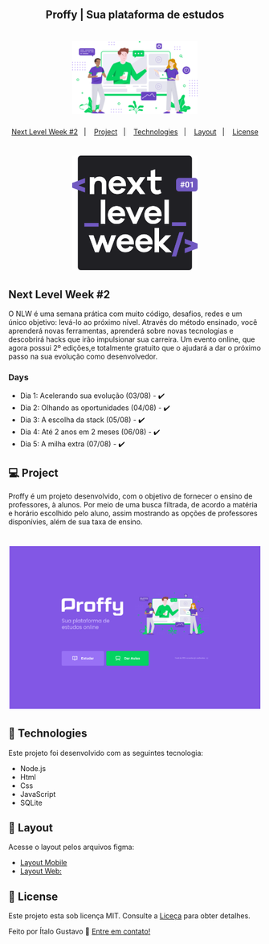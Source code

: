 <h2 align="center">Proffy | Sua plataforma de estudos</h2>

<h1 align="center">
    <img src=".github/landing.svg" alt="Proffy" width="250px"/>
</h1>
<p align="center">
  <a href="#-nlw #2">Next Level Week #2</a>&nbsp;&nbsp;&nbsp;|&nbsp;&nbsp;&nbsp;
  <a href="#-project">Project</a>&nbsp;&nbsp;&nbsp;|&nbsp;&nbsp;&nbsp;
  <a href="#rocket-Technologies">Technologies</a>&nbsp;&nbsp;&nbsp;|&nbsp;&nbsp;&nbsp;
  <a href="#-layout">Layout</a>&nbsp;&nbsp;&nbsp;|&nbsp;&nbsp;&nbsp;
  <!-- <a href="#-how-to-use">How to use</a>&nbsp;&nbsp;&nbsp;|&nbsp;&nbsp;&nbsp; -->
  <a href="#memo-license">License</a>
</p>

<h1 align="center">
    <img src=".github/logo-nlw.svg" alt="Next Level Week" width="250px">
</h1>

## Next Level Week #2
O NLW é uma semana prática com muito código, desafios, redes e um único objetivo: levá-lo ao próximo nível. Através do método ensinado, você aprenderá novas ferramentas, aprenderá sobre novas tecnologias e descobrirá hacks que irão impulsionar sua carreira. Um evento online, que agora possui 2º edições,e totalmente gratuito que o ajudará a dar o próximo passo na sua evolução como desenvolvedor.


### Days
- Dia 1: Acelerando sua evolução (03/08) - :heavy_check_mark:
- Dia 2: Olhando as oportunidades (04/08) - :heavy_check_mark:
- Dia 3: A escolha da stack (05/08) - :heavy_check_mark:
- Dia 4: Até 2 anos em 2 meses (06/08) - :heavy_check_mark:
- Dia 5: A milha extra (07/08) - :heavy_check_mark:

## 💻 Project
Proffy é um projeto desenvolvido, com o objetivo de fornecer o ensino de professores, à alunos. Por meio de uma busca filtrada, de acordo a matéria e horário escolhido pelo aluno, assim mostrando as opções de professores disponívies, além de sua taxa de ensino.

<h1 align="center">
    <img src=".github/proffy.svg" alt="Tela inicial" width="500px"/>
</h1>

## :rocket: Technologies
Este projeto foi desenvolvido com as seguintes tecnologia:
- Node.js
- Html
- Css
- JavaScript
- SQLite

## 🔖 Layout
Acesse o layout pelos arquivos figma:
- <a href=".github/Proffy_Mobile.fig">Layout Mobile</a>
- <a href=".github/Proffy_Web.fig">Layout Web:</a>

## :memo: License
Este projeto esta sob licença MIT. Consulte a [Liceça](https://github.com/Yta-ux/nlw-2/blob/master/LICENSE) para obter detalhes.

Feito por Ítalo Gustavo :wave: [Entre em contato!](https://www.instagram.com/yta_melo.rodrigues/)
